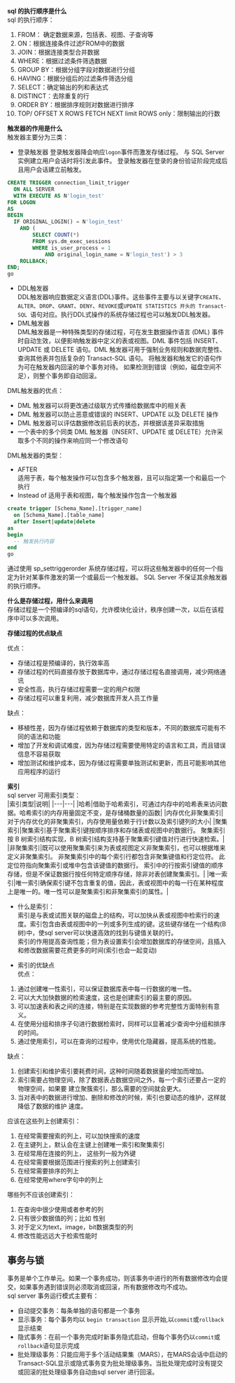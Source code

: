 **sql 的执行顺序是什么**  
sql 的执行顺序：  
1. FROM： 确定数据来源，包括表、视图、子查询等
2. ON：根据连接条件过滤FROM中的数据
3. JOIN：根据连接类型合并数据
4. WHERE：根据过滤条件筛选数据
5. GROUP BY：根据分组字段对数据进行分组
6. HAVING：根据分组后的过滤条件筛选分组
7. SELECT：确定输出的列和表达式
8. DISTINCT：去除重复的行
9. ORDER BY：根据排序规则对数据进行排序
10. TOP/ OFFSET X ROWS FETCH NEXT limit ROWS only：限制输出的行数

**触发器的作用是什么**  
触发器主要分为三类：
- 登录触发器
登录触发器降会响应`logon`事件而激发存储过程。 与 SQL Server 实例建立用户会话时将引发此事件。 登录触发器在登录的身份验证阶段完成后且用户会话建立前触发。
``` sql server
CREATE TRIGGER connection_limit_trigger 
  ON ALL SERVER
  WITH EXECUTE AS N'login_test'
FOR LOGON 
AS 
BEGIN
  IF ORIGINAL_LOGIN() = N'login_test'
    AND (
        SELECT COUNT(*)
        FROM sys.dm_exec_sessions
        WHERE is_user_process = 1
            AND original_login_name = N'login_test') > 3
    ROLLBACK;
END;
go
```
- DDL触发器  
DDL触发器响应数据定义语言(DDL)事件。这些事件主要与以关键字`CREATE`、`ALTER`、`DROP`、`GRANT`、`DENY`、`REVOKE`或`UPDATE STATISTICS 开头的 Transact-SQL `语句对应。执行DDL式操作的系统存储过程也可以触发DDL触发器。
- DML触发器  
DML触发器是一种特殊类型的存储过程，可在发生数据操作语言 (DML) 事件时自动生效，以便影响触发器中定义的表或视图。DML 事件包括 INSERT、UPDATE 或 DELETE 语句。DML 触发器可用于强制业务规则和数据完整性、查询其他表并包括复杂的 Transact-SQL 语句。 将触发器和触发它的语句作为可在触发器内回滚的单个事务对待。 如果检测到错误（例如，磁盘空间不足），则整个事务即自动回滚。  

DML触发器的优点：
- DML 触发器可以将更改通过级联方式传播给数据库中的相关表  
- DML 触发器可以防止恶意或错误的 INSERT、UPDATE 以及 DELETE 操作  
- DML 触发器可以评估数据修改前后表的状态，并根据该差异采取措施  
- 一个表中的多个同类 DML 触发器（INSERT、UPDATE 或 DELETE）允许采取多个不同的操作来响应同一个修改语句  

DML触发器的类型：
- AFTER  
适用于表，每个触发操作可以包含多个触发器，且可以指定第一个和最后一个执行  
- Instead of
适用于表和视图，每个触发操作包含一个触发器  

``` sql server
create trigger [Schema_Name].[trigger_name]
  on [Schema_Name].[table_name]
  after Insert|update|delete
as
begin
  -- 触发执行内容
end
go
```
通过使用 sp_settriggerorder 系统存储过程，可以将这些触发器中的任何一个指定为针对某事件激发的第一个或最后一个触发器。 SQL Server 不保证其余触发器的执行顺序。  

**什么是存储过程，用什么来调用**  
存储过程是一个预编译的sql语句，允许模块化设计，秩序创建一次，以后在该程序中可以多次调用。  

**存储过程的优点缺点**  

优点：
- 存储过程是预编译的，执行效率高  
- 存储过程的代码直接存放于数据库中，通过存储过程名直接调用，减少网络通讯  
- 安全性高，执行存储过程需要一定的用户权限  
- 存储过程可以重复利用，减少数据库开发人员工作量  

缺点：  
- 移植性差，因为存储过程依赖于数据库的类型和版本，不同的数据库可能有不同的语法和功能
- 增加了开发和调试难度，因为存储过程需要使用特定的语言和工具，而且错误信息不容易获取
- 增加测试和维护成本，因为存储过程需要单独测试和更新，而且可能影响其他应用程序的运行

**索引**  
sql server 可用索引类型：  
|索引类型|说明|
|---|---|
|哈希|借助于哈希索引，可通过内存中的哈希表来访问数据。哈希索引的内存用量固定不变，是存储桶数量的函数|
|内存优化非聚集索引|对于内存优化的非聚集索引，内存使用量依赖于行计数以及索引键列的大小|
|聚集索引|聚集索引基于聚集索引键按顺序排序和存储表或视图中的数据行。 聚集索引按 B 树索引结构实现，B 树索引结构支持基于聚集索引键值对行进行快速检索。|
|非聚集索引|既可以使用聚集索引来为表或视图定义非聚集索引，也可以根据堆来定义非聚集索引。 非聚集索引中的每个索引行都包含非聚集键值和行定位符。 此定位符指向聚集索引或堆中包含该键值的数据行。 索引中的行按索引键值的顺序存储，但是不保证数据行按任何特定顺序存储，除非对表创建聚集索引。|
|唯一索引|唯一索引确保索引键不包含重复的值，因此，表或视图中的每一行在某种程度上是唯一的。唯一性可以是聚集索引和非聚集索引的属性。|  

- 什么是索引：  
索引是与表或试图关联的磁盘上的结构，可以加快从表或视图中检索行的速度。索引包含由表或视图中的一列或多列生成的键。这些键存储在一个结构(B树)中，使sql server可以快速高效的找到与键值关联的行。  
索引的作用提高查询性能；但为表设置索引会增加数据库的存储空间，且插入和修改数据需要花费更多的时间(索引也会一起变动)

- 索引的优缺点  
优点：
1. 通过创建唯一性索引，可以保证数据库表中每一行数据的唯一性。  
2. 可以大大加快数据的检索速度，这也是创建索引的最主要的原因。
3. 可以加速表和表之间的连接，特别是在实现数据的参考完整性方面特别有意义。
4. 在使用分组和排序子句进行数据检索时，同样可以显著减少查询中分组和排序的时间。
5. 通过使用索引，可以在查询的过程中，使用优化隐藏器，提高系统的性能。  

缺点：  
1. 创建索引和维护索引要耗费时间，这种时间随着数据量的增加而增加。
2. 索引需要占物理空间，除了数据表占数据空间之外，每一个索引还要占一定的物理空间，如果要
建立聚簇索引，那么需要的空间就会更大。
3. 当对表中的数据进行增加、删除和修改的时候，索引也要动态的维护，这样就降低了数据的维护
速度。  

应该在这些列上创建索引：  
1. 在经常需要搜索的列上，可以加快搜索的速度  
2. 在主键列上，默认会在主键上创建唯一索引和聚集索引  
3. 在经常用在连接的列上， 这些列一般为外键
4. 在经常需要根据范围进行搜索的列上创建索引
5. 在经常需要排序的列上
6. 在经常使用where字句中的列上  

哪些列不应该创建索引：  
1. 在查询中很少使用或者参考的列
2. 只有很少数据值的列；比如 性别
3. 对于定义为text，image，bit数据类型的列
4. 修改性能远远大于检索性能时  

## **事务与锁**
事务是单个工作单元。如果一个事务成功，则该事务中进行的所有数据修改均会提交，如果事务遇到错误则必须取消或回滚，所有数据修改均不成功。  
sql server 事务运行模式主要有：  
- 自动提交事务：每条单独的语句都是一个事务
- 显示事务：每个事务均以 `begin transaction` 显示开始,以`commit`或`rollback`显示结束
- 隐式事务：在前一个事务完成时新事务隐式启动，但每个事务仍以`commit`或`rollback`语句显示完成
- 批处理级事务：只能应用于多个活动结果集（MARS），在MARS会话中启动的Transact-SQL显示或隐式事务变为批处理级事务。当批处理完成时没有提交或回滚的批处理级事务自动由sql server 进行回滚。  

